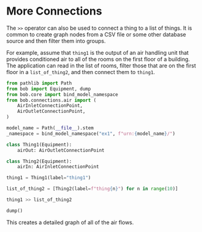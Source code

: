 # More Connections

The `>>` operator can also be used to connect a thing to a list of things.
It is common to create graph nodes from a CSV file or some other database
source and then filter them into groups.

For example, assume that `thing1` is the output of an air handling unit that
provides conditioned air to all of the rooms on the first floor of a building.
The application can read in the list of rooms, filter those that are on the
first floor in a `list_of_thing2`, and then connect them to `thing1`.


```python
from pathlib import Path
from bob import Equipment, dump
from bob.core import bind_model_namespace
from bob.connections.air import (
    AirInletConnectionPoint,
    AirOutletConnectionPoint,
)

model_name = Path(__file__).stem
_namespace = bind_model_namespace("ex1", f"urn:{model_name}/")

class Thing1(Equipment):
    airOut: AirOutletConnectionPoint

class Thing2(Equipment):
    airIn: AirInletConnectionPoint

thing1 = Thing1(label="thing1")

list_of_thing2 = [Thing2(label=f"thing{n}") for n in range(10)]

thing1 >> list_of_thing2

dump()
```

This creates a detailed graph of all of the air flows.
